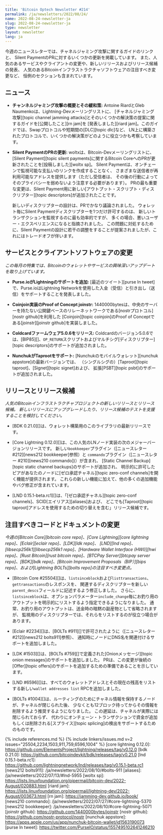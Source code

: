 ```yaml
---
title: 'Bitcoin Optech Newsletter #214'
permalink: /ja/newsletters/2022/08/24/
name: 2022-08-24-newsletter-ja
slug: 2022-08-24-newsletter-ja
type: newsletter
layout: newsletter
lang: ja
---
```

今週のニュースレターでは、チャネルジャミング攻撃に関するガイドのリンクと、
Silent PaymentのPRに対するいくつかの更新を掲載しています。
また、人気のあるサービスやクライアントの変更や、新しいリリースおよびリリース候補の発表、
人気のあるBitcoinインフラストラクチャソフトウェアの注目すべき変更など、
恒例のセクションも含まれています。

## ニュース

- **<!--overview-of-channel-jamming-attacks-and-mitigations-->チャンネルジャミング攻撃の概要とその緩和策:**
  Antoine RiardとGleb Naumenkoは、Lightning-Devメーリングリストに、
  [チャネルジャミング攻撃][topic channel jamming attacks]とそのいくつかの解決策の提案に関するガイドを[公開したこと][rn jam]を
  [発表しました][riard jam]。このガイドでは、Swapプロトコルや短期間の[DLC][topic dlc]など、
  LN上に構築されたプロトコルで、いくつかの解決策がどのように役立つかも考察しています。

- **Silent PaymentのPRの更新:** woltxは、Bitcoin-Devメーリングリストに、
  [Silent Payment][topic silent payments]に関するBitcoin CoreへのPRが更新されたことを[投稿しました][woltx sp]。
  Silent Paymentは、オンチェーンで監視可能な支払いのリンクを作成することなく、
  さまざまな送信者が再利用可能なアドレスを提供します（ただし受信者は、
  その後の行動によってそのプライバシーを弱めないよう注意する必要があります）。
  PRの最も重要な変更は、Silent Payment用に新しい[アウトプット・スクリプト・ディスクリプター][topic descriptors]が追加されたことです。

  新しいディスクリプターの設計は、PRでかなり議論されました。
  ウォレット毎にSilent Paymentディスクリプターを1つだけ許可するのは、
  新しいトランザクションを監視するのに最も効率的ですが、
  多くの場合、悪いユーザー・エクスペリエンスになると指摘されました。
  この問題に対処するために、Silent Paymentの設計に若干の調整をすることが提案されましたが、これにはトレードオフが伴います。

## サービスとクライアントソフトウェアの変更

*この毎月の特集では、Bitcoinのウォレットやサービスの興味深いアップデートを取り上げています。*

- **Purse.ioがLightningのサポートを追加:**
  [最近のツイート][purse ln tweet]で、Purse.ioはLightning Networkを使用した入金（受信）と引き出し（送信）をサポートすることを発表しました。

- **Coinjoin実装のProof of Concept joinstr:**
  1440000bytesは、中央のサーバーを持たない公開鍵ベースのリレーネットワークである[nostrプロトコル][nostr github]を利用した
  [Coinjoin][topic coinjoin]のProof of Conceptである[joinstr][joinstr github]を実装しました。

- **Coldcardファームウェア5.0.6をリリース:**
  Coldcardのバージョン5.0.6では、[BIP85][]、`OP_RETURN`スクリプトおよびマルチシグ[ディスクリプター][topic descriptors]のサポートが追加されました。

- **NunchukがTaprootをサポート:**
  [Nunchukのモバイルウォレット][nunchuk appstore]の最新バージョンでは、
  （シングルシグの）[Taproot][topic taproot]、[Signet][topic signet]および、
  拡張[PSBT][topic psbt]のサポートが追加されました。

## リリースとリリース候補

*人気のBitcoinインフラストラクチャプロジェクトの新しいリリースとリリース候補。
新しいリリースにアップグレードしたり、リリース候補のテストを支援することを検討してください。*

- [BDK 0.21.0][]は、ウォレット構築用のこのライブラリの最新リリースです。

- [Core Lightning 0.12.0][]は、この人気のLNノード実装の次のメジャーバージョンリリースです。
  新しい`bookkeeper`プラグイン（[ニュースレター #212][news212 bookkeeper]参照）と
  `commando`プラグイン（[ニュースレター #210][news210 commando])）が含まれ、
  [Static Channel Backup][topic static channel backups]のサポートが追加され、
  明示的に許可したピアがあなたのノードに[ゼロ承認チャネル][topic zero-conf channels]を開く機能が提供されます。
  これらの新しい機能に加えて、他の多くの追加機能やバグ修正が含まれています。

- [LND 0.15.1-beta.rc1][]は、「[ゼロ承認チャネル][topic zero-conf channels]、SCID[エイリアス][aliases]および、
  どこでも[Taproot][topic taproot]アドレスを使用するための切り替えを含む」リリース候補です。

## 注目すべきコードとドキュメントの変更

*今週の[Bitcoin Core][bitcoin core repo]、[Core
Lightning][core lightning repo]、[Eclair][eclair repo]、[LDK][ldk repo]、
[LND][lnd repo]、[libsecp256k1][libsecp256k1 repo]、[Hardware Wallet
Interface (HWI)][hwi repo]、[Rust Bitcoin][rust bitcoin repo]、[BTCPay
Server][btcpay server repo]、[BDK][bdk repo]、[Bitcoin Improvement
Proposals（BIP）][bips repo]、および[Lightning BOLTs][bolts repo]の注目すべき変更点。*

- [Bitcoin Core #25504][]は、`listsinceblock`および`listtransactions`、`gettransactions`のレスポンスを、
  関連するディスクリプターを新しい`parent_descs`フィールドに記述するよう修正しました。
  さらに、`listsinceblock`は、オプションパラメーター`include_change`毎にお釣り用のアウトプットを明示的にリストするよう指定できるようになりました。
  通常、お釣り用のアウトプットは、送金時の暗黙の副産物として省略されますが、
  監視用のディスクリプターでは、それらをリストするのが役立つ場合があります。

- [Eclair #2234][]は、[BOLTs #911][]で許可されたように（[ニュースレター #212][news212 bolts911]参照）、
  通知時にノードにDNS名を関連付けるサポートを追加しました。

- [LDK #1503][]は、[BOLTs #759][]で定義された[Onionメッセージ][topic onion messages]のサポートを追加しました。
  PRは、この変更が後続の[Offer][topic offers]のサポートを追加するための準備であることを示しています。

- [LND #6596][]は、すべてのウォレットアドレスとその現在の残高をリストする新しい`wallet addresses list` RPCを追加しました。

- [BOLTs #1004][]は、ルーティングのためにチャネル情報を保持するノードが、チャネルが閉じられた後、
  少なくとも12ブロック待ってからその情報を削除するよう推奨するようになりました。
  この遅延は、チャネルが実際には閉じられておらず、
  代わりにオンチェーン・トランザクションで資金が追加もしくは削除される[スプライス][topic splicing]の検出をサポートするためのものです。

{% include references.md %}
{% include linkers/issues.md v=2 issues="25504,2234,1503,911,759,6596,1004" %}
[core lightning 0.12.0]: https://github.com/ElementsProject/lightning/releases/tag/v0.12.0
[bdk 0.21.0]: https://github.com/bitcoindevkit/bdk/releases/tag/v0.21.0
[lnd 0.15.1-beta.rc1]: https://github.com/lightningnetwork/lnd/releases/tag/v0.15.1-beta.rc1
[news212 bolts911]: /ja/newsletters/2022/08/10/#bolts-911
[aliases]: /ja/newsletters/2022/07/13/#lnd-5955
[woltx sp]: https://lists.linuxfoundation.org/pipermail/bitcoin-dev/2022-August/020883.html
[riard jam]: https://lists.linuxfoundation.org/pipermail/lightning-dev/2022-August/003673.html
[rn jam]: https://jamming-dev.github.io/book/
[news210 commando]: /ja/newsletters/2022/07/27/#core-lightning-5370
[news212 bookkeeper]: /ja/newsletters/2022/08/10/#core-lightning-5071
[joinstr github]: https://github.com/1440000bytes/joinstr
[nostr github]: https://github.com/nostr-protocol/nostr
[nunchuk appstore]: https://apps.apple.com/us/app/nunchuk-bitcoin-wallet/id1563190073
[purse ln tweet]: https://twitter.com/PurseIO/status/1557495102641246210
